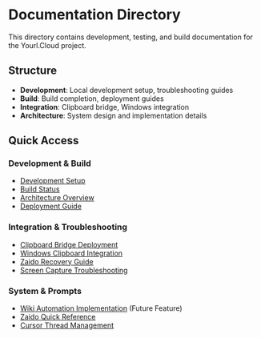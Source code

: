 # Documentation Directory

This directory contains development, testing, and build documentation for the Yourl.Cloud project.

## Structure

- **Development**: Local development setup, troubleshooting guides
- **Build**: Build completion, deployment guides
- **Integration**: Clipboard bridge, Windows integration
- **Architecture**: System design and implementation details

## Quick Access

### **Development & Build**
- [Development Setup](LOCAL_DEVELOPMENT_SETUP.md)
- [Build Status](BUILD_COMPLETE.md)
- [Architecture Overview](ARCHITECTURE_OVERVIEW.md)
- [Deployment Guide](DEPLOYMENT_SUMMARY.md)

### **Integration & Troubleshooting**
- [Clipboard Bridge Deployment](CLIPBOARD_BRIDGE_DEPLOYMENT.md)
- [Windows Clipboard Integration](WINDOWS_CLIPBOARD_HISTORY_INTEGRATION.md)
- [Zaido Recovery Guide](ZAIDO_CLIPBOARD_RECOVERY_GUIDE.md)
- [Screen Capture Troubleshooting](SCREEN_CAPTURE_TROUBLESHOOTING.md)

### **System & Prompts**
- [Wiki Automation Implementation](WIKI_AUTOMATION_IMPLEMENTATION.md) (Future Feature)
- [Zaido Quick Reference](ZAIDO_QUICK_REFERENCE.md)
- [Cursor Thread Management](YOURL_CLOUD_CURSOR_PROMPT.md)
